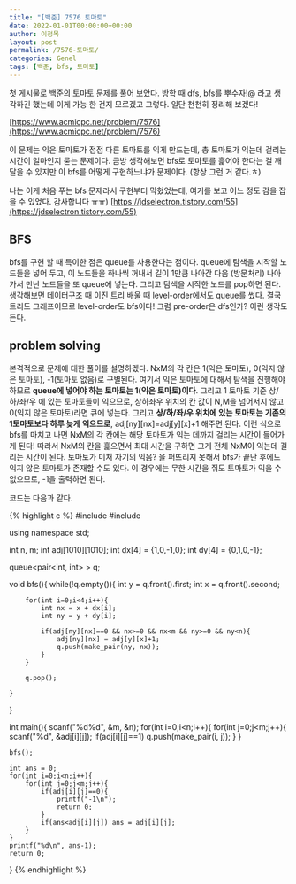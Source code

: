 ```yaml
---
title: "[백준] 7576 토마토"
date: 2022-01-01T00:00:00+00:00
author: 이정목
layout: post
permalink: /7576-토마토/
categories: Genel
tags: [백준, bfs, 토마토]
---
```


첫 게시물로 백준의 토마토 문제를 풀어 보았다. 방학 때 dfs, bfs를 뿌수자!@ 라고 생각하긴 했는데 이게 가능 한 건지 모르겠고 그렇다. 일단 천천히 정리해 보겠다!

[https://www.acmicpc.net/problem/7576](https://www.acmicpc.net/problem/7576)

이 문제는 익은 토마토가 점점 다른 토마토를 익게 만드는데, 총 토마토가 익는데 걸리는 시간이 얼마인지 묻는 문제이다. 금방 생각해보면 bfs로 토마토를 흝어야 한다는 걸 깨달을 수 있지만 이 bfs를 어떻게 구현하느냐가 문제이다. (항상 그런 거 같다.ㅎ) 

나는 이게 처음 푸는 bfs 문제라서 구현부터 막혔었는데, 여기를 보고 어느 정도 감을 잡을 수 있었다. 감사합니다 ㅠㅠ) [https://jdselectron.tistory.com/55](https://jdselectron.tistory.com/55)


## BFS

bfs를 구현 할 때 특이한 점은 queue를 사용한다는 점이다. queue에 탐색을 시작할 노드들을 넣어 두고, 이 노드들을 하나씩 꺼내서 길이 1만큼 나아간 다음 (방문처리) 나아가서 만난 노드들을 또 queue에 넣는다. 그리고 탐색을 시작한 노드를 pop하면 된다. 생각해보면 데이터구조 때 이진 트리 배울 때 level-order에서도 queue를 썼다. 결국 트리도 그래프이므로 level-order도 bfs이다! 그럼 pre-order은 dfs인가? 이런 생각도 든다. 


## problem solving
본격적으로 문제에 대한 풀이를 설명하겠다. NxM의 각 칸은 1(익은 토마토), 0(익지 않은 토마토), -1(토마토 없음)로 구별된다. 여기서 익은 토마토에 대해서 탐색을 진행해야 하므로 __queue에 넣어야 하는 토마토는 1(익은 토마토)이다__. 그리고 1 토마토 기준 상/하/좌/우 에 있는 토마토들이 익으므로, 상하좌우 위치의 칸 값이 N,M을 넘어서지 않고 0(익지 않은 토마토)라면 큐에 넣는다. 그리고 __상/하/좌/우 위치에 있는 토마토는 기존의 1토마토보다 하루 늦게 익으므로__, adj[ny][nx]=adj[y][x]+1 해주면 된다. 이런 식으로 bfs를 마치고 나면 NxM의 각 칸에는 해당 토마토가 익는 데까지 걸리는 시간이 들어가게 된다! 따라서 NxM의 칸을 흝으면서 최대 시간을 구하면 그게 전체 NxM이 익는데 걸리는 시간이 된다. 토마토가 미처 자기의 익음? 을 퍼뜨리지 못해서 bfs가 끝난 후에도 익지 않은 토마토가 존재할 수도 있다. 이 경우에는 무한 시간을 줘도 토마토가 익을 수 없으므로, -1을 출력하면 된다.

코드는 다음과 같다.

{% highlight c %}
#include <cstdio>
#include <queue>

using namespace std;

int n, m;
int adj[1010][1010];
int dx[4] = {1,0,-1,0};
int dy[4] = {0,1,0,-1};

queue<pair<int, int> > q;

void bfs(){
    while(!q.empty()){
        int y = q.front().first;
        int x = q.front().second;

        for(int i=0;i<4;i++){
            int nx = x + dx[i];
            int ny = y + dy[i];

            if(adj[ny][nx]==0 && nx>=0 && nx<m && ny>=0 && ny<n){
                adj[ny][nx] = adj[y][x]+1;
                q.push(make_pair(ny, nx));
            }
        }

        q.pop();

    }
}

int main(){
    scanf("%d%d", &m, &n);
    for(int i=0;i<n;i++){
        for(int j=0;j<m;j++){
            scanf("%d", &adj[i][j]);
            if(adj[i][j]==1) q.push(make_pair(i, j));
        }
    }

    bfs();

    int ans = 0;
    for(int i=0;i<n;i++){
        for(int j=0;j<m;j++){
            if(adj[i][j]==0){
                printf("-1\n");
                return 0;
            }
            if(ans<adj[i][j]) ans = adj[i][j];
        }
    }
    printf("%d\n", ans-1);
    return 0;

}
{% endhighlight %}